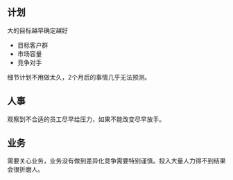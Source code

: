
## 计划
大的目标越早确定越好
 - 目标客户群
 - 市场容量
 - 竞争对手

 细节计划不用做太久，2个月后的事情几乎无法预测。

 ## 人事
 观察到不合适的员工尽早给压力，如果不能改变尽早放手。

## 业务
需要关心业务，业务没有做到差异化竞争需要特别谨慎。投入大量人力得不到结果会很折磨人。